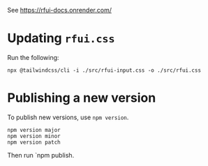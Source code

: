 See https://rfui-docs.onrender.com/

# Updating `rfui.css`

Run the following:

```
npx @tailwindcss/cli -i ./src/rfui-input.css -o ./src/rfui.css
```

# Publishing a new version

To publish new versions, use `npm version`.

```
npm version major
npm version minor
npm version patch
```

Then run `npm publish.

